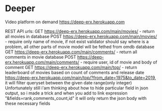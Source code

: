 # Deeper
Video platform on demand
https://deep-erx.herokuapp.com

REST API urls:
GET https://deep-erx.herokuapp.com/main/movies/ - return all movies in database
POST https://deep-erx.herokuapp.com/main/movies/ - require only name of movie, if not exist validator should say where is a problem, all other parts of movie model will be fethed from omdb database
GET https://deep-erx.herokuapp.com/main/comments/ - return all comments in movie database
POST https://deep-erx.herokuapp.com/main/comments/ - require user, id of movie and body of comment
GET https://deep-erx.herokuapp.com/main/top/ - return leaderboard of movies based on count of comments and release date 
https://deep-erx.herokuapp.com/main/top/?from_date=1975&to_date=2019, it will filter queryset between the given date range(only integer)
Unfortunately still i'am thinking about how to hide particular field in json output, so i made a trick and when you add to link expression "&fields=rank,comments_count,id" it will only return the json body with these necessary fields

